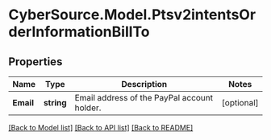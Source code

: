 # CyberSource.Model.Ptsv2intentsOrderInformationBillTo
## Properties

Name | Type | Description | Notes
------------ | ------------- | ------------- | -------------
**Email** | **string** | Email address of the PayPal account holder.  | [optional] 

[[Back to Model list]](../README.md#documentation-for-models) [[Back to API list]](../README.md#documentation-for-api-endpoints) [[Back to README]](../README.md)

